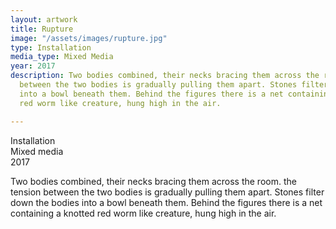 ```yaml
---
layout: artwork
title: Rupture
image: "/assets/images/rupture.jpg"
type: Installation
media_type: Mixed Media
year: 2017
description: Two bodies combined, their necks bracing them across the room. the tension
  between the two bodies is gradually pulling them apart. Stones filter down the bodies
  into a bowl beneath them. Behind the figures there is a net containing a knotted
  red worm like creature, hung high in the air.

---
```

Installation  
Mixed media  
2017  

Two bodies combined, their necks bracing them across the room. the tension between the two bodies is gradually pulling them apart. Stones filter down the bodies into a bowl beneath them. Behind the figures there is a net containing a knotted red worm like creature, hung high in the air.